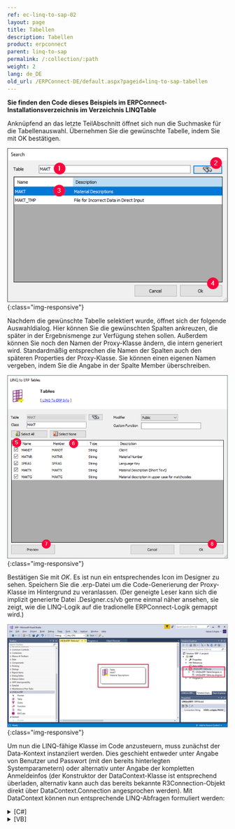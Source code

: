```yaml
---
ref: ec-linq-to-sap-02
layout: page
title: Tabellen
description: Tabellen
product: erpconnect
parent: linq-to-sap
permalink: /:collection/:path
weight: 2
lang: de_DE
old_url: /ERPConnect-DE/default.aspx?pageid=linq-to-sap-tabellen
---
```


**Sie finden den Code dieses Beispiels im ERPConnect-Installationsverzeichnis im Verzeichnis LINQTable**

Anknüpfend an das letzte TeilAbschnitt öffnet sich nun die Suchmaske für die Tabellenauswahl. Übernehmen Sie die gewünschte Tabelle, indem Sie mit OK bestätigen.

![LINQToERP-Tables-001](/img/content/LINQToERP-Tables-001.png){:class="img-responsive"}

Nachdem die gewünschte Tabelle selektiert wurde, öffnet sich der folgende Auswahldialog. Hier können Sie die gewünschten Spalten ankreuzen, die später in der Ergebnismenge zur Verfügung stehen sollen. Außerdem können Sie noch den Namen der Proxy-Klasse ändern, die intern generiert wird. Standardmäßig entsprechen die Namen der Spalten auch den späteren Properties der Proxy-Klasse. Sie können einen eigenen Namen vergeben, indem Sie die Angabe in der Spalte Member überschreiben. 

![LINQToERP-Tables-002](/img/content/LINQToERP-Tables-002.png){:class="img-responsive"}

Bestätigen Sie mit *OK*. Es ist nun ein entsprechendes Icon im Designer zu sehen. Speichern Sie die .erp-Datei um die Code-Generierung der Proxy-Klasse im Hintergrund zu veranlassen. (Der geneigte Leser kann sich die implizit generierte Datei .Designer.cs/vb gerne einmal näher ansehen, sie zeigt, wie die LINQ-Logik auf die tradionelle ERPConnect-Logik gemappt wird.)

![LINQToERP-Tables-003](/img/content/LINQToERP-Tables-003.png){:class="img-responsive"}


Um nun die LINQ-fähige Klasse im Code anzusteuern, muss zunächst der Data-Kontext instanziiert werden. Dies geschieht entweder unter Angabe von Benutzer und Passwort (mit den bereits hinterlegten Systemparametern) oder alternativ unter Angabe der kompletten Anmeldeinfos (der Konstruktor der DataContext-Klasse ist entsprechend überladen, alternativ kann auch das bereits bekannte R3Connection-Objekt direkt über DataContext.Connection angesprochen werden). Mit DataContext können nun entsprechende LINQ-Abfragen formuliert werden: 

<details>
<summary>[C#]</summary>
{% highlight csharp %}
static void Main(string[] args) 
{ 
   SAPContext sc = new SAPContext("TestUser", "SECRET01"); 
  
   var MyTexts = from t in sc.MAKTList 
             where t.MATNR.StartsWith("100") 
             && t.SPRAS == "D" 
             select t; 
  
   foreach (var MyText in MyTexts) 
      Console.WriteLine(MyText.MATNR + " " + MyText.MAKTX); 
   Console.WriteLine("Press any key to exit"); 
   Console.ReadLine(); 
}
{% endhighlight %}
</details>

<details>
<summary>[VB]</summary>
{% highlight visualbasic %}
Sub Main() 
   Dim sc As New LINQTable.SAPContext("TestUser", "SECRET01") 
   Dim MyTexts = From t In sc.MAKTList _ 
            Where t.MATNR.StartsWith("100") _ 
            And t.SPRAS = "D" 
  
   For Each MyText In MyTexts 
      Console.WriteLine(MyText.MATNR & " " & _ 
      MyText.MAKTX) 
   Next 
  
   Console.WriteLine("Press any key to exit") 
   Console.ReadLine() 
End Sub
{% endhighlight %}
</details>
